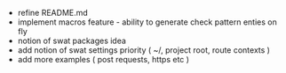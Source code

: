 - refine README.md
- implement macros feature - ability to generate check pattern enties on fly
- notion of swat packages idea
- add notion of swat settings priority ( ~/, project root, route contexts )
- add more examples ( post requests, https etc )
